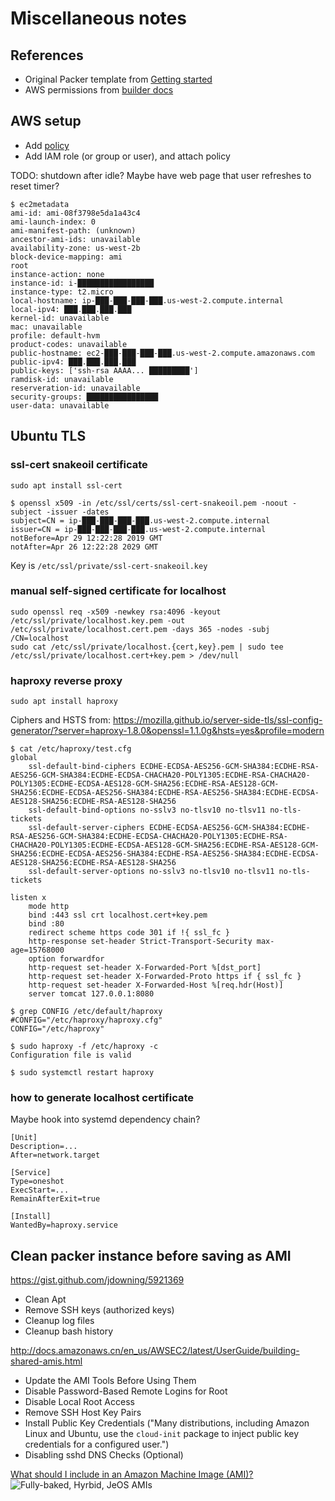 # Miscellaneous notes

## References

* Original Packer template from [Getting started](https://www.packer.io/intro/getting-started/build-image.html#the-template)
* AWS permissions from [builder docs](https://www.packer.io/docs/builders/amazon.html#iam-task-or-instance-role)

## AWS setup

* Add [policy](`aws-policy.json`)
* Add IAM role (or group or user), and attach policy

TODO: shutdown after idle? Maybe have web page that user refreshes to reset timer?

```console
$ ec2metadata 
ami-id: ami-08f3798e5da1a43c4
ami-launch-index: 0
ami-manifest-path: (unknown)
ancestor-ami-ids: unavailable
availability-zone: us-west-2b
block-device-mapping: ami
root
instance-action: none
instance-id: i-█████████████████
instance-type: t2.micro
local-hostname: ip-███-███-███-███.us-west-2.compute.internal
local-ipv4: ███.███.███.███
kernel-id: unavailable
mac: unavailable
profile: default-hvm
product-codes: unavailable
public-hostname: ec2-███-███-███-███.us-west-2.compute.amazonaws.com
public-ipv4: ███.███.███.███
public-keys: ['ssh-rsa AAAA... █████████']
ramdisk-id: unavailable
reserveration-id: unavailable
security-groups: ████████████████
user-data: unavailable
```

## Ubuntu TLS

### ssl-cert snakeoil certificate

```shell
sudo apt install ssl-cert
```

```console
$ openssl x509 -in /etc/ssl/certs/ssl-cert-snakeoil.pem -noout -subject -issuer -dates
subject=CN = ip-███-███-███-███.us-west-2.compute.internal
issuer=CN = ip-███-███-███-███.us-west-2.compute.internal
notBefore=Apr 29 12:22:28 2019 GMT
notAfter=Apr 26 12:22:28 2029 GMT
```
Key is `/etc/ssl/private/ssl-cert-snakeoil.key`

### manual self-signed certificate for localhost

```shell
sudo openssl req -x509 -newkey rsa:4096 -keyout /etc/ssl/private/localhost.key.pem -out /etc/ssl/private/localhost.cert.pem -days 365 -nodes -subj /CN=localhost
sudo cat /etc/ssl/private/localhost.{cert,key}.pem | sudo tee /etc/ssl/private/localhost.cert+key.pem > /dev/null
```

### haproxy reverse proxy

```shell
sudo apt install haproxy
```

Ciphers and HSTS from: https://mozilla.github.io/server-side-tls/ssl-config-generator/?server=haproxy-1.8.0&openssl=1.1.0g&hsts=yes&profile=modern

```console
$ cat /etc/haproxy/test.cfg
global
    ssl-default-bind-ciphers ECDHE-ECDSA-AES256-GCM-SHA384:ECDHE-RSA-AES256-GCM-SHA384:ECDHE-ECDSA-CHACHA20-POLY1305:ECDHE-RSA-CHACHA20-POLY1305:ECDHE-ECDSA-AES128-GCM-SHA256:ECDHE-RSA-AES128-GCM-SHA256:ECDHE-ECDSA-AES256-SHA384:ECDHE-RSA-AES256-SHA384:ECDHE-ECDSA-AES128-SHA256:ECDHE-RSA-AES128-SHA256
    ssl-default-bind-options no-sslv3 no-tlsv10 no-tlsv11 no-tls-tickets
    ssl-default-server-ciphers ECDHE-ECDSA-AES256-GCM-SHA384:ECDHE-RSA-AES256-GCM-SHA384:ECDHE-ECDSA-CHACHA20-POLY1305:ECDHE-RSA-CHACHA20-POLY1305:ECDHE-ECDSA-AES128-GCM-SHA256:ECDHE-RSA-AES128-GCM-SHA256:ECDHE-ECDSA-AES256-SHA384:ECDHE-RSA-AES256-SHA384:ECDHE-ECDSA-AES128-SHA256:ECDHE-RSA-AES128-SHA256
    ssl-default-server-options no-sslv3 no-tlsv10 no-tlsv11 no-tls-tickets

listen x
    mode http
    bind :443 ssl crt localhost.cert+key.pem
    bind :80
    redirect scheme https code 301 if !{ ssl_fc }
    http-response set-header Strict-Transport-Security max-age=15768000
    option forwardfor
    http-request set-header X-Forwarded-Port %[dst_port]
    http-request set-header X-Forwarded-Proto https if { ssl_fc }
    http-request set-header X-Forwarded-Host %[req.hdr(Host)]
    server tomcat 127.0.0.1:8080
```

```console
$ grep CONFIG /etc/default/haproxy
#CONFIG="/etc/haproxy/haproxy.cfg"
CONFIG="/etc/haproxy"

$ sudo haproxy -f /etc/haproxy -c
Configuration file is valid

$ sudo systemctl restart haproxy
```

### how to generate localhost certificate

Maybe hook into systemd dependency chain?

```
[Unit]
Description=...
After=network.target

[Service]
Type=oneshot
ExecStart=...
RemainAfterExit=true

[Install]
WantedBy=haproxy.service
```


## Clean packer instance before saving as AMI

https://gist.github.com/jdowning/5921369

* Clean Apt
* Remove SSH keys (authorized keys)
* Cleanup log files
* Cleanup bash history

http://docs.amazonaws.cn/en_us/AWSEC2/latest/UserGuide/building-shared-amis.html

* Update the AMI Tools Before Using Them
* Disable Password-Based Remote Logins for Root
* Disable Local Root Access
* Remove SSH Host Key Pairs
* Install Public Key Credentials ("Many distributions, including Amazon Linux and Ubuntu, use the `cloud-init` package to inject public key credentials for a configured user.")
* Disabling sshd DNS Checks (Optional)

[What should I include in an Amazon Machine Image (AMI)?](https://aws.amazon.com/answers/configuration-management/aws-ami-design/)
![Fully-baked, Hyrbid, JeOS AMIs](https://d1.awsstatic.com/aws-answers/answers-images/ami-design-tradeoff.fc1a6d4fd21bd3ba1bf5b76477b28aa4d0de3a0d.png)
